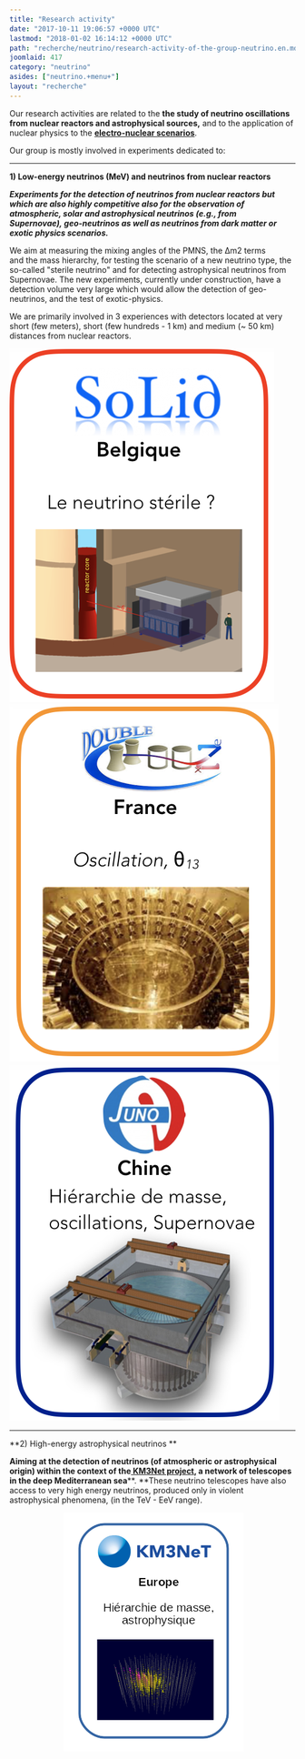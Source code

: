 ```yaml
---
title: "Research activity"
date: "2017-10-11 19:06:57 +0000 UTC"
lastmod: "2018-01-02 16:14:12 +0000 UTC"
path: "recherche/neutrino/research-activity-of-the-group-neutrino.en.md"
joomlaid: 417
category: "neutrino"
asides: ["neutrino.+menu+"]
layout: "recherche"
---
```

Our research activities are related to the **the study of neutrino oscillations from nuclear reactors and astrophysical sources,** and to the application of nuclear physics to the **[electro-nuclear scenarios](/recherche/sen/systeme-et-scenarios.xx)**.

Our group is mostly involved in experiments dedicated to:

* * *

**1) Low-energy neutrinos (MeV) and neutrinos from nuclear reactors**

_**Experiments for the detection of neutrinos from nuclear reactors but which are also highly competitive also for the observation of atmospheric, solar and astrophysical neutrinos (e.g., from Supernovae), geo-neutrinos as well as neutrinos from dark matter or exotic physics scenarios.**_

We aim at measuring the mixing angles of the PMNS, the Δm2 terms and the mass hierarchy, for testing the scenario of a new neutrino type, the so-called "sterile neutrino" and for detecting astrophysical neutrinos from Supernovae. The new experiments, currently under construction, have a detection volume very large which would allow the detection of geo-neutrinos, and the test of exotic-physics. 

We are primarily involved in 3 experiences with detectors located at very short (few meters), short (few hundreds - 1 km) and medium (~ 50 km) distances from nuclear reactors.

![SOLIDthumb](images/group/SOLIDthumb.png)    [![DCthumb](images/group/DCthumb.png)](/recherche/neutrino/double-chooz-experiment-2.en)    [![JUNOthumb](images/group/JUNOthumb.png)](/recherche/neutrino/juno-experiment.en)

* * *

**2) High-energy astrophysical neutrinos **

**Aiming at the detection of neutrinos (of atmospheric or astrophysical origin) within the context of the[ KM3Net project](/recherche/neutrino/la-collaboration-km3net.fr), a network of telescopes in the deep Mediterranean sea****. **These neutrino telescopes have also access to very high energy neutrinos, produced only in violent astrophysical phenomena, (in the TeV - EeV range).  

                        ![km3net thumb](images/group/km3net_thumb.png)

